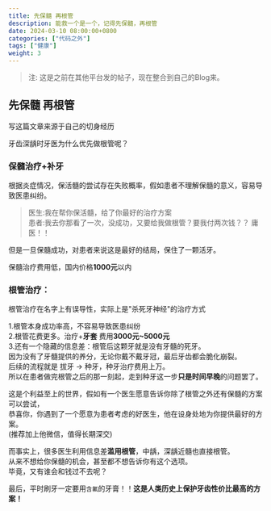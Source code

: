 ```yaml
---
title: 先保髓 再根管
description: 能救一个是一个，记得先保髓，再根管
date: 2024-03-10 08:00:00+0800
categories: ["代码之外"]
tags: ["健康"]
weight: 3
---
```


> 注: 这是之前在其他平台发的帖子，现在整合到自己的Blog来。

## 先保髓 再根管

写这篇文章来源于自己的切身经历

牙齿深龋时牙医为什么优先做根管呢？


### 保髓治疗+补牙


根据炎症情况，保活髓的尝试存在失败概率，假如患者不理解保髓的意义，容易导致医患纠纷。  
> 医生:我在帮你保活髓，给了你最好的治疗方案  
患者:我去你那看了一次，没成功，又要给我做根管？要我付两次钱？？ 庸医！！

但是一旦保髓成功，对患者来说这是最好的结局，保住了一颗活牙。  

保髓治疗费用低，国内价格**1000元**以内

### 根管治疗：
根管治疗在名字上有误导性，实际上是"杀死牙神经"的治疗方式

1.根管本身成功率高，不容易导致医患纠纷  
2.根管花费更多。治疗+**牙套** 费用**3000元~5000元**  
3.还有一个隐藏的信息差：根管后这颗牙就是没有牙髓的死牙。  
因为没有了牙髓提供的养分，无论你戴不戴牙冠，最后牙齿都会脆化崩裂。  
后续的流程就是 拔牙 -> 种牙，种牙治疗费用上万。  
所以在患者做完根管之后的那一刻起，走到种牙这一步**只是时间早晚**的问题罢了。

这是个利益至上的世界，假如有一个医生愿意告诉你除了根管之外还有保髓的方案可以尝试，  
恭喜你，你遇到了一个愿意为患者考虑的好医生，他在设身处地为你提供最好的方案。  
(推荐加上他微信，值得长期深交)

而事实上，很多医生利用信息差**滥用根管**，中龋，深龋近髓也直接根管。  
从来不想给你保髓的机会，甚至都不想告诉你有这个选项。  
毕竟，又有谁会和钱过不去呢？

最后，平时刷牙一定要用`含氟`的牙膏！！**这是人类历史上保护牙齿性价比最高的方案！**